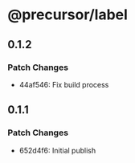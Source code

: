 # @precursor/label

## 0.1.2

### Patch Changes

-   44af546: Fix build process

## 0.1.1

### Patch Changes

-   652d4f6: Initial publish
